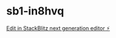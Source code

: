 # sb1-in8hvq

[Edit in StackBlitz next generation editor ⚡️](https://stackblitz.com/~/github.com/Jeylank/sb1-in8hvq)